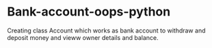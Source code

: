 # Bank-account-oops-python
Creating class Account which works as bank account to withdraw and deposit money and vieww owner details and balance.
